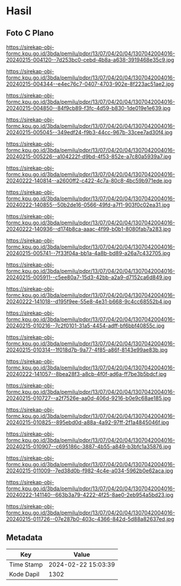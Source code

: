 # Hasil

## Foto C Plano

https://sirekap-obj-formc.kpu.go.id/3bda/pemilu/pdpr/13/07/04/20/04/1307042004016-20240215-004120--7d253bc0-cebd-4b8a-a638-3919468e35c9.jpg

https://sirekap-obj-formc.kpu.go.id/3bda/pemilu/pdpr/13/07/04/20/04/1307042004016-20240215-004344--e4ec76c7-0407-4703-902e-8f223ac51ae2.jpg

https://sirekap-obj-formc.kpu.go.id/3bda/pemilu/pdpr/13/07/04/20/04/1307042004016-20240215-004850--84f9cb89-f3fc-4d59-b830-1de019e1e639.jpg

https://sirekap-obj-formc.kpu.go.id/3bda/pemilu/pdpr/13/07/04/20/04/1307042004016-20240215-005045--349edf24-f9b3-44cc-967b-33cee7ad30f4.jpg

https://sirekap-obj-formc.kpu.go.id/3bda/pemilu/pdpr/13/07/04/20/04/1307042004016-20240215-005226--a104222f-d9bd-4f53-852e-a7c80a5939a7.jpg

https://sirekap-obj-formc.kpu.go.id/3bda/pemilu/pdpr/13/07/04/20/04/1307042004016-20240222-140814--a2600ff2-c422-4c7a-80c8-4bc59b971ede.jpg

https://sirekap-obj-formc.kpu.go.id/3bda/pemilu/pdpr/13/07/04/20/04/1307042004016-20240222-140855--50b2de16-0566-49fd-a7f1-903f0c02ea31.jpg

https://sirekap-obj-formc.kpu.go.id/3bda/pemilu/pdpr/13/07/04/20/04/1307042004016-20240222-140936--d174b8ca-aaac-4f99-b0b1-8080fab7a283.jpg

https://sirekap-obj-formc.kpu.go.id/3bda/pemilu/pdpr/13/07/04/20/04/1307042004016-20240215-005741--7f33f04a-bb1a-4a8b-bd89-a26a7c432705.jpg

https://sirekap-obj-formc.kpu.go.id/3bda/pemilu/pdpr/13/07/04/20/04/1307042004016-20240215-005911--c5ee80a7-15d3-42bb-a2a9-d7152ca6d849.jpg

https://sirekap-obj-formc.kpu.go.id/3bda/pemilu/pdpr/13/07/04/20/04/1307042004016-20240222-141018--d195f9ee-55e8-4e31-b668-9c4cc68552b4.jpg

https://sirekap-obj-formc.kpu.go.id/3bda/pemilu/pdpr/13/07/04/20/04/1307042004016-20240215-010216--7c2f0101-31a5-4454-adff-bf6bbf40855c.jpg

https://sirekap-obj-formc.kpu.go.id/3bda/pemilu/pdpr/13/07/04/20/04/1307042004016-20240215-010314--1f018d7b-9a77-4f85-a86f-8143e99ae83b.jpg

https://sirekap-obj-formc.kpu.go.id/3bda/pemilu/pdpr/13/07/04/20/04/1307042004016-20240222-141057--8bea28f3-a8cb-4f0f-ad6a-ff7be3b5bdcf.jpg

https://sirekap-obj-formc.kpu.go.id/3bda/pemilu/pdpr/13/07/04/20/04/1307042004016-20240215-010727--a2f7526e-aa0d-406d-9216-b0e9c68ae185.jpg

https://sirekap-obj-formc.kpu.go.id/3bda/pemilu/pdpr/13/07/04/20/04/1307042004016-20240215-010825--895ebd0d-a88a-4a92-97ff-2f1a4845046f.jpg

https://sirekap-obj-formc.kpu.go.id/3bda/pemilu/pdpr/13/07/04/20/04/1307042004016-20240215-010907--c695186c-3887-4b55-a849-b3bfc1a35876.jpg

https://sirekap-obj-formc.kpu.go.id/3bda/pemilu/pdpr/13/07/04/20/04/1307042004016-20240215-011009--7ed38d0b-f982-4c4e-a034-5962b0e62aca.jpg

https://sirekap-obj-formc.kpu.go.id/3bda/pemilu/pdpr/13/07/04/20/04/1307042004016-20240222-141140--663b3a79-4222-4f25-8ae0-2eb954a5bd23.jpg

https://sirekap-obj-formc.kpu.go.id/3bda/pemilu/pdpr/13/07/04/20/04/1307042004016-20240215-011726--07e287b0-403c-4366-842d-5d88a82637ed.jpg


## Metadata

| Key        | Value               |
| ---------- | ------------------- |
| Time Stamp | 2024-02-22 15:03:39 |
| Kode Dapil | 1302                |



